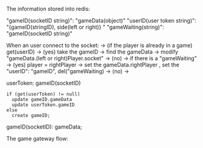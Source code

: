 The information stored into redis:

"gameID(socketID string)": "gameData(object)"
"userID(user token string)": "{gameID(stringID), side(left or right)} "
"gameWaiting(string)": "gameID(socketID string)"

When an user connect to the socket:
-> (if the player is already in a game) get(userID)
-> (yes) take the gameID -> find the gameData -> modify "gameData.(left or right)Player.socket"
-> (no) -> if there is a "gameWaiting"
-> (yes) player = rightPlayer -> set the gameData.rightPlayer , set the "userID": "gameID", del("gameWaiting)
-> (no) ->

userToken: gameID(socketID)

```
if (get(userToken) != null)
  update gameID.gameData
  update userToken.gameID
else
  create gameID;
```

gameID(socketID): gameData;

The game gateway flow:
